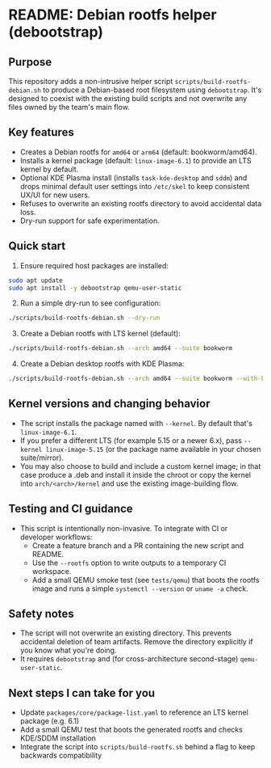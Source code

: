 README: Debian rootfs helper (debootstrap)
========================================

Purpose
-------
This repository adds a non-intrusive helper script `scripts/build-rootfs-debian.sh` to
produce a Debian-based root filesystem using `debootstrap`. It's designed to coexist with
the existing build scripts and not overwrite any files owned by the team's main flow.

Key features
------------
- Creates a Debian rootfs for `amd64` or `arm64` (default: bookworm/amd64).
- Installs a kernel package (default: `linux-image-6.1`) to provide an LTS kernel by default.
- Optional KDE Plasma install (installs `task-kde-desktop` and `sddm`) and drops minimal
  default user settings into `/etc/skel` to keep consistent UX/UI for new users.
- Refuses to overwrite an existing rootfs directory to avoid accidental data loss.
- Dry-run support for safe experimentation.

Quick start
-----------
1. Ensure required host packages are installed:

```bash
sudo apt update
sudo apt install -y debootstrap qemu-user-static
```

2. Run a simple dry-run to see configuration:

```bash
./scripts/build-rootfs-debian.sh --dry-run
```

3. Create a Debian rootfs with LTS kernel (default):

```bash
./scripts/build-rootfs-debian.sh --arch amd64 --suite bookworm
```

4. Create a Debian desktop rootfs with KDE Plasma:

```bash
./scripts/build-rootfs-debian.sh --arch amd64 --suite bookworm --with-kde
```

Kernel versions and changing behavior
------------------------------------
- The script installs the package named with `--kernel`. By default that's `linux-image-6.1`.
- If you prefer a different LTS (for example 5.15 or a newer 6.x), pass `--kernel linux-image-5.15`
  (or the package name available in your chosen suite/mirror).
- You may also choose to build and include a custom kernel image; in that case produce a .deb
  and install it inside the chroot or copy the kernel into `arch/<arch>/kernel` and use
  the existing image-building flow.

Testing and CI guidance
-----------------------
- This script is intentionally non-invasive. To integrate with CI or developer workflows:
  - Create a feature branch and a PR containing the new script and README.
  - Use the `--rootfs` option to write outputs to a temporary CI workspace.
  - Add a small QEMU smoke test (see `tests/qemu`) that boots the rootfs image and runs
    a simple `systemctl --version` or `uname -a` check.

Safety notes
------------
- The script will not overwrite an existing directory. This prevents accidental deletion of
  team artifacts. Remove the directory explicitly if you know what you're doing.
- It requires `debootstrap` and (for cross-architecture second-stage) `qemu-user-static`.

Next steps I can take for you
----------------------------
- Update `packages/core/package-list.yaml` to reference an LTS kernel package (e.g. 6.1)
- Add a small QEMU test that boots the generated rootfs and checks KDE/SDDM installation
- Integrate the script into `scripts/build-rootfs.sh` behind a flag to keep backwards compatibility
